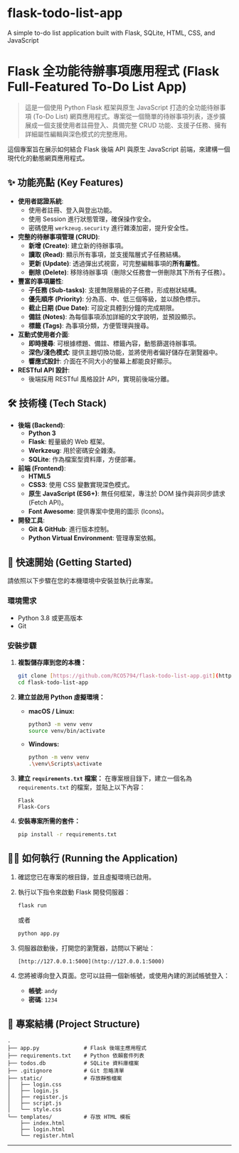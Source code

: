 # flask-todo-list-app
A simple to-do list application built with Flask, SQLite, HTML, CSS, and JavaScript
# Flask 全功能待辦事項應用程式 (Flask Full-Featured To-Do List App)

> 這是一個使用 Python Flask 框架與原生 JavaScript 打造的全功能待辦事項 (To-Do List) 網頁應用程式。專案從一個簡單的待辦事項列表，逐步擴展成一個支援使用者註冊登入、具備完整 CRUD 功能、支援子任務、擁有詳細屬性編輯與深色模式的完整應用。

這個專案旨在展示如何結合 Flask 後端 API 與原生 JavaScript 前端，來建構一個現代化的動態網頁應用程式。

## ✨ 功能亮點 (Key Features)

* **使用者認證系統**:
    * 使用者註冊、登入與登出功能。
    * 使用 Session 進行狀態管理，確保操作安全。
    * 密碼使用 `werkzeug.security` 進行雜湊加密，提升安全性。
* **完整的待辦事項管理 (CRUD)**:
    * **新增 (Create)**: 建立新的待辦事項。
    * **讀取 (Read)**: 顯示所有事項，並支援階層式子任務結構。
    * **更新 (Update)**: 透過彈出式視窗，可完整編輯事項的**所有屬性**。
    * **刪除 (Delete)**: 移除待辦事項（刪除父任務會一併刪除其下所有子任務）。
* **豐富的事項屬性**:
    * **子任務 (Sub-tasks)**: 支援無限層級的子任務，形成樹狀結構。
    * **優先順序 (Priority)**: 分為高、中、低三個等級，並以顏色標示。
    * **截止日期 (Due Date)**: 可設定具體到分鐘的完成期限。
    * **備註 (Notes)**: 為每個事項添加詳細的文字說明，並預設顯示。
    * **標籤 (Tags)**: 為事項分類，方便管理與搜尋。
* **互動式使用者介面**:
    * **即時搜尋**: 可根據標題、備註、標籤內容，動態篩選待辦事項。
    * **深色/淺色模式**: 提供主題切換功能，並將使用者偏好儲存在瀏覽器中。
    * **響應式設計**: 介面在不同大小的螢幕上都能良好顯示。
* **RESTful API 設計**:
    * 後端採用 RESTful 風格設計 API，實現前後端分離。

## 🛠️ 技術棧 (Tech Stack)

* **後端 (Backend)**:
    * **Python 3**
    * **Flask**: 輕量級的 Web 框架。
    * **Werkzeug**: 用於密碼安全雜湊。
    * **SQLite**: 作為檔案型資料庫，方便部署。
* **前端 (Frontend)**:
    * **HTML5**
    * **CSS3**: 使用 CSS 變數實現深色模式。
    * **原生 JavaScript (ES6+)**: 無任何框架，專注於 DOM 操作與非同步請求 (Fetch API)。
    * **Font Awesome**: 提供專案中使用的圖示 (Icons)。
* **開發工具**:
    * **Git & GitHub**: 進行版本控制。
    * **Python Virtual Environment**: 管理專案依賴。

## 🚀 快速開始 (Getting Started)

請依照以下步驟在您的本機環境中安裝並執行此專案。

### 環境需求

* Python 3.8 或更高版本
* Git

### 安裝步驟

1.  **複製儲存庫到您的本機：**
    ```bash
    git clone [https://github.com/RCO5794/flask-todo-list-app.git](https://github.com/RCO5794/flask-todo-list-app.git)
    cd flask-todo-list-app
    ```

2.  **建立並啟用 Python 虛擬環境：**
    * **macOS / Linux:**
        ```bash
        python3 -m venv venv
        source venv/bin/activate
        ```
    * **Windows:**
        ```bash
        python -m venv venv
        .\venv\Scripts\activate
        ```

3.  **建立 `requirements.txt` 檔案：**
    在專案根目錄下，建立一個名為 `requirements.txt` 的檔案，並貼上以下內容：
    ```
    Flask
    Flask-Cors
    ```

4.  **安裝專案所需的套件：**
    ```bash
    pip install -r requirements.txt
    ```

## 🏃‍♂️ 如何執行 (Running the Application)

1.  確認您已在專案的根目錄，並且虛擬環境已啟用。
2.  執行以下指令來啟動 Flask 開發伺服器：
    ```bash
    flask run
    ```
    或者
    ```bash
    python app.py
    ```

3.  伺服器啟動後，打開您的瀏覽器，訪問以下網址：
    ```
    [http://127.0.0.1:5000](http://127.0.0.1:5000)
    ```

4.  您將被導向登入頁面。您可以註冊一個新帳號，或使用內建的測試帳號登入：
    * **帳號**: `andy`
    * **密碼**: `1234`

## 📂 專案結構 (Project Structure)

```
.
├── app.py              # Flask 後端主應用程式
├── requirements.txt    # Python 依賴套件列表
├── todos.db            # SQLite 資料庫檔案
├── .gitignore          # Git 忽略清單
├── static/             # 存放靜態檔案
│   ├── login.css
│   ├── login.js
│   ├── register.js
│   ├── script.js
│   └── style.css
└── templates/          # 存放 HTML 模板
    ├── index.html
    ├── login.html
    └── register.html
```

---
